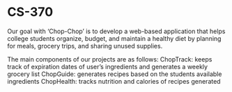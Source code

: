 # CS-370
Our goal with ‘Chop-Chop’ is to develop a web-based application that helps college students organize, budget, and maintain a healthy diet by planning for meals, grocery trips, and sharing unused supplies.

The main components of our projects are as follows: 
ChopTrack: keeps track of expiration dates of user’s ingredients and generates a weekly grocery list
ChopGuide: generates recipes based on the students available ingredients 
ChopHealth: tracks nutrition and calories of recipes generated

